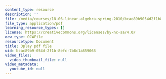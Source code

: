 ```yaml
---
content_type: resource
description: ''
file: /media/courses/18-06-linear-algebra-spring-2010/bcac89b9054d2f1b8efc7b8c1a859068_MsIvs_6vC38.pdf
file_type: application/pdf
learning_resource_types: []
license: https://creativecommons.org/licenses/by-nc-sa/4.0/
ocw_type: OCWFile
resourcetype: Document
title: 3play pdf file
uid: bcac89b9-054d-2f1b-8efc-7b8c1a859068
video_files:
  video_thumbnail_file: null
video_metadata:
  youtube_id: null
---
```

